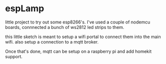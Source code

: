 # espLamp

little project to try out some esp8266's.
I've used a couple of nodemcu boards, connnected a bunch of ws2812 led strips to them.

this little sketch is meant to setup a wifi portal to connect them into the main wifi.
also setup a connection to a mqtt broker.

Once that's done, mqtt can be setup on a raspberry pi and add homekit support.